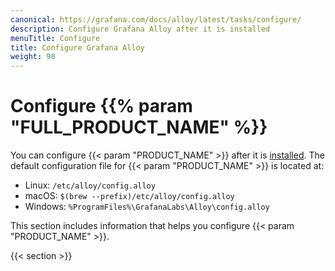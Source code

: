 ```yaml
---
canonical: https://grafana.com/docs/alloy/latest/tasks/configure/
description: Configure Grafana Alloy after it is installed
menuTitle: Configure
title: Configure Grafana Alloy
weight: 90
---
```


# Configure {{% param "FULL_PRODUCT_NAME" %}}

You can configure {{< param "PRODUCT_NAME" >}} after it is [installed][].
The default configuration file for {{< param "PRODUCT_NAME" >}} is located at:

* Linux: `/etc/alloy/config.alloy`
* macOS: `$(brew --prefix)/etc/alloy/config.alloy`
* Windows: `%ProgramFiles%\GrafanaLabs\Alloy\config.alloy`

This section includes information that helps you configure {{< param "PRODUCT_NAME" >}}.

{{< section >}}

[installed]: ../../get-started/install/
